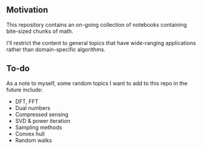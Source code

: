## Motivation
This repository contains an on-going collection of notebooks containing bite-sized chunks of math.

I'll restrict the content to general topics that have wide-ranging applications rather than domain-specific algorithms.

## To-do
As a note to myself, some random topics I want to add to this repo in the future include:
* DFT, FFT
* Dual numbers
* Compressed sensing
* SVD & power iteration
* Sampling methods
* Convex hull
* Random walks
